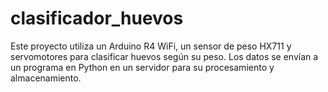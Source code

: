 # clasificador_huevos
Este proyecto utiliza un Arduino R4 WiFi, un sensor de peso HX711 y servomotores para clasificar huevos según su peso. Los datos se envían a un programa en Python en un servidor para su procesamiento y almacenamiento.

